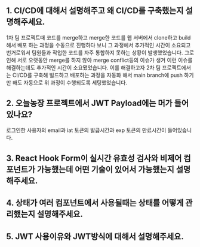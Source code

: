 ## 1. CI/CD에 대해서 설명해주고 왜 CI/CD를 구축했는지 설명해주세요.

1차 팀 프로젝트때 코드를 merge하고 merge한 코드를 웹 서버에서 clone하고 build해서 배포 하는 과정을 수동으로 진행하다 보니 그 과정에서 추가적인 시간이 소요되고 번거로워서 팀원들과 작업한 코드를 자주 통합하지 못하는 상황이 발생했었습니다. 
그로인해 서로 오랫동안 merge를 하지 않아 merge conflict등의 이슈가 생겨 이런 이슈를 해결하는데도 추가적인 시간이 소요됐었습니다.
이를 해결하고자 2차 팀 프로젝트에서는 CI/CD를 구축해 빌드하고 배포하는 과정을 자동화 해서 main branch에 push 하기만 해도 자동으로 위 과정이 수행되도록 세팅했었습니다.

## 2. 오늘농장 프로젝트에서 JWT Payload에는 머가 들어있나요?

로그인한 사용자의 email과 iat 토큰의 발급시간과 exp 토큰의 만료시간이 들어있습니다. 

## 3. React Hook Form이 실시간 유효성 검사와 비제어 컴포넌트가 가능했는데 어떤 기술이 있어서 가능했는지 설명해주세요.

## 4. 상태가 여러 컴포넌트에서 사용될때는 상태를 어떻게 관리했는지 설명해주세요.

## 5. JWT 사용이유와 JWT방식에 대해서 설명해주세요.